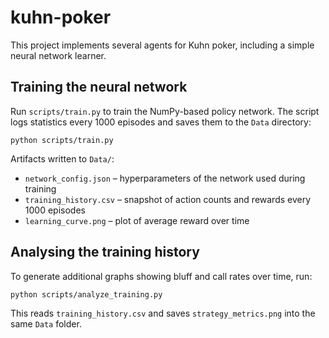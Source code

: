 # kuhn-poker

This project implements several agents for Kuhn poker, including a simple neural network learner.

## Training the neural network

Run `scripts/train.py` to train the NumPy-based policy network. The script logs statistics every 1000 episodes and saves them to the `Data` directory:

```
python scripts/train.py
```

Artifacts written to `Data/`:

- `network_config.json` – hyperparameters of the network used during training
- `training_history.csv` – snapshot of action counts and rewards every 1000 episodes
- `learning_curve.png` – plot of average reward over time

## Analysing the training history

To generate additional graphs showing bluff and call rates over time, run:

```
python scripts/analyze_training.py
```

This reads `training_history.csv` and saves `strategy_metrics.png` into the same `Data` folder.
